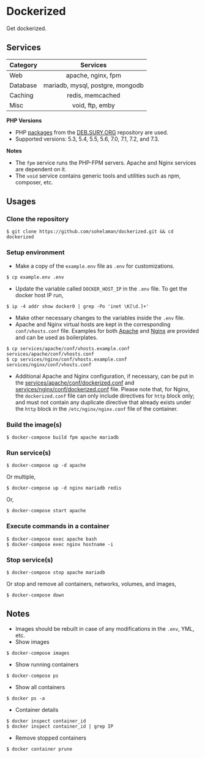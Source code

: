 # Dockerized

Get dockerized.

## Services
| Category |             Services             |
|----------|:--------------------------------:|
| Web      | apache, nginx, fpm               |
| Database | mariadb, mysql, postgre, mongodb |
| Caching  | redis, memcached                 |
| Misc     | void, ftp, emby                  |

**PHP Versions**
- PHP [packages](https://packages.sury.org/php/) from the [DEB.SURY.ORG](https://deb.sury.org/) repository are used.
- Supported versions: 5.3, 5.4, 5.5, 5.6, 7.0, 7.1, 7.2, and 7.3.

**Notes**
- The `fpm` service runs the PHP-FPM servers. Apache and Nginx services are dependent on it.
- The `void` service contains generic tools and utilities such as npm, composer, etc.

## Usages
### Clone the repository
```
$ git clone https://github.com/sohelaman/dockerized.git && cd dockerized
```

### Setup environment
- Make a copy of the `example.env` file as `.env` for customizations.
```
$ cp example.env .env
```
- Update the variable called `DOCKER_HOST_IP` in the `.env` file. To get the docker host IP run,
```
$ ip -4 addr show docker0 | grep -Po 'inet \K[\d.]+'
```
- Make other necessary changes to the variables inside the `.env` file.
- Apache and Nginx virtual hosts are kept in the corresponding `conf/vhosts.conf` file. Examples for both [Apache](services/apache/conf/vhosts.example.conf) and [Nginx](services/nginx/conf/vhosts.example.conf) are provided and can be used as boilerplates.
```
$ cp services/apache/conf/vhosts.example.conf services/apache/conf/vhosts.conf
$ cp services/nginx/conf/vhosts.example.conf services/nginx/conf/vhosts.conf
```
- Additional Apache and Nginx configuration, if necessary, can be put in the [services/apache/conf/dockerized.conf](services/apache/conf/dockerized.conf) and [services/nginx/conf/dockerized.conf](services/nginx/conf/dockerized.conf) file. Please note that, for Nginx, the `dockerized.conf` file can only include directives for `http` block only; and must not contain any duplicate directive that already exists under the `http` block in the `/etc/nginx/nginx.conf` file of the container.

### Build the image(s)
```
$ docker-compose build fpm apache mariadb
```

### Run service(s)
```
$ docker-compose up -d apache
```
Or multiple,
```
$ docker-compose up -d nginx mariadb redis
```
Or,
```
$ docker-compose start apache
```

### Execute commands in a container
```
$ docker-compose exec apache bash
$ docker-compose exec nginx hostname -i
```

### Stop service(s)
```
$ docker-compose stop apache mariadb
```
Or stop and remove all containers, networks, volumes, and images,
```
$ docker-compose down
```

## Notes
- Images should be rebuilt in case of any modifications in the `.env`, YML, etc.
- Show images
```
$ docker-compose images
```
- Show running containers
```
$ docker-compose ps
```
- Show all containers
```
$ docker ps -a
```
- Container details
```
$ docker inspect container_id
$ docker inspect container_id | grep IP
```
- Remove stopped containers
```
$ docker container prune
```
